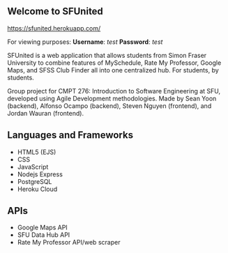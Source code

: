 ## Welcome to SFUnited 

https://sfunited.herokuapp.com/

For viewing purposes:
**Username**: *test*
**Password**: *test*

SFUnited is a web application that allows students from Simon Fraser University to combine features of MySchedule, Rate My Professor, Google Maps, and SFSS Club Finder all into one centralized hub. For students, by students.

Group project for CMPT 276: Introduction to Software Engineering at SFU, developed using Agile Development methodologies. Made by Sean Yoon (backend), Alfonso Ocampo (backend), Steven Nguyen (frontend), and Jordan Wauran (frontend).


## Languages and Frameworks
- HTML5 (EJS)
- CSS
- JavaScript
- Nodejs Express
- PostgreSQL
- Heroku Cloud

## APIs
- Google Maps API
- SFU Data Hub API
- Rate My Professor API/web scraper

